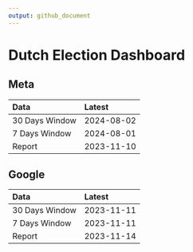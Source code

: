 ```yaml
---
output: github_document
---
```


# Dutch Election Dashboard



## Meta


|Data           |Latest     |
|:--------------|:----------|
|30 Days Window |2024-08-02 |
|7 Days Window  |2024-08-01 |
|Report         |2023-11-10 |

## Google


|Data           |Latest     |
|:--------------|:----------|
|30 Days Window |2023-11-11 |
|7 Days Window  |2023-11-11 |
|Report         |2023-11-14 |

